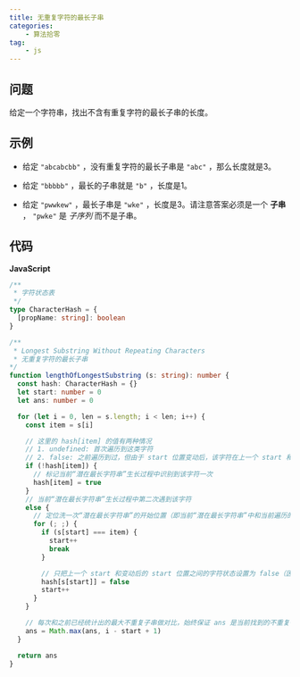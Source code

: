 ```yaml
---
title: 无重复字符的最长子串
categories:
    - 算法拾零
tag:
    - js
---
```


## 问题

给定一个字符串，找出不含有重复字符的最长子串的长度。



## 示例



+ 给定 `"abcabcbb"` ，没有重复字符的最长子串是 `"abc"` ，那么长度就是3。

+ 给定 `"bbbbb"` ，最长的子串就是 `"b"` ，长度是1。

+ 给定 `"pwwkew"` ，最长子串是 `"wke"` ，长度是3。请注意答案必须是一个 **子串** ， `"pwke"` 是 *子序列* 而不是子串。



## 代码

**JavaScript**

```typescript
/**
 * 字符状态表
 */
type CharacterHash = {
  [propName: string]: boolean
}

/**
 * Longest Substring Without Repeating Characters
 * 无重复字符的最长子串
*/
function lengthOfLongestSubstring (s: string): number {
  const hash: CharacterHash = {}
  let start: number = 0
  let ans: number = 0

  for (let i = 0, len = s.length; i < len; i++) {
    const item = s[i]

    // 这里的 hash[item] 的值有两种情况
    // 1. undefined: 首次遍历到这类字符
    // 2. false: 之前遍历到过，但由于 start 位置变动后，该字符在上一个 start 和变动后的 start 位置之间，因此作为新的“潜在最长字符串”的一部分，被设置为了 false
    if (!hash[item]) {
      // 标记当前“潜在最长字符串”生长过程中识别到该字符一次
      hash[item] = true
    }
    // 当前“潜在最长字符串”生长过程中第二次遇到该字符
    else {
      // 定位洗一次“潜在最长字符串”的开始位置（即当前“潜在最长字符串”中和当前遍历的字符重复的那个字符的下一个位置）
      for (; ;) {
        if (s[start] === item) {
          start++
          break
        }

        // 只把上一个 start 和变动后的 start 位置之间的字符状态设置为 false（因为再之前的子串部分的最长不重复子串的长度已经记录在了 ans 中）
        hash[s[start]] = false
        start++
      }
    }

    // 每次和之前已经统计出的最大不重复子串做对比，始终保证 ans 是当前找到的不重复子串的最大长度
    ans = Math.max(ans, i - start + 1)
  }

  return ans
}
```

